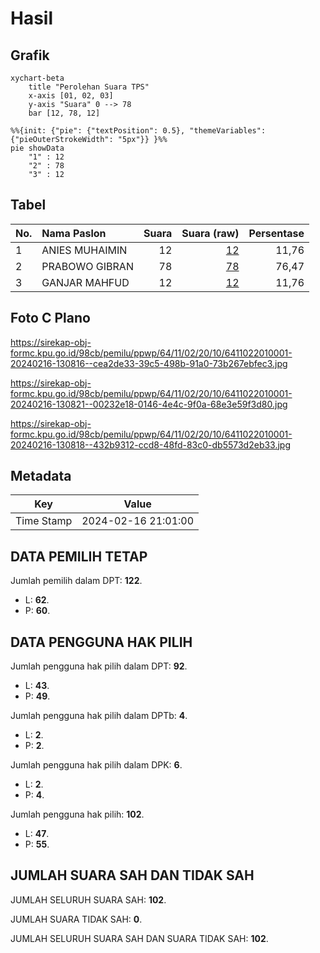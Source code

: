 # Hasil

## Grafik

```mermaid
xychart-beta
    title "Perolehan Suara TPS"
    x-axis [01, 02, 03]
    y-axis "Suara" 0 --> 78
    bar [12, 78, 12]
```

```mermaid
%%{init: {"pie": {"textPosition": 0.5}, "themeVariables": {"pieOuterStrokeWidth": "5px"}} }%%
pie showData
    "1" : 12
    "2" : 78
    "3" : 12
```

## Tabel

| No. | Nama Paslon    | Suara | Suara (raw) | Persentase |
|:--- |:-------------- | -----:| -----------:| ----------:|
| 1   | ANIES MUHAIMIN | 12    | [12][p-1]   | 11,76      |
| 2   | PRABOWO GIBRAN | 78    | [78][p-2]   | 76,47      |
| 3   | GANJAR MAHFUD  | 12    | [12][p-3]   | 11,76      |


[p-1]: https://github.com/gigit-pemilu/pemilu-2024-64-kalimantan-timur/blob/main/pilpres/hitung-suara/sub/64-kalimantan-timur/sub/11-mahakam-ulu/sub/02-long-hubung/sub/2010-sirau/sub/001-tps/sub/paslon-1.txt
[p-2]: https://github.com/gigit-pemilu/pemilu-2024-64-kalimantan-timur/blob/main/pilpres/hitung-suara/sub/64-kalimantan-timur/sub/11-mahakam-ulu/sub/02-long-hubung/sub/2010-sirau/sub/001-tps/sub/paslon-2.txt
[p-3]: https://github.com/gigit-pemilu/pemilu-2024-64-kalimantan-timur/blob/main/pilpres/hitung-suara/sub/64-kalimantan-timur/sub/11-mahakam-ulu/sub/02-long-hubung/sub/2010-sirau/sub/001-tps/sub/paslon-3.txt

## Foto C Plano

https://sirekap-obj-formc.kpu.go.id/98cb/pemilu/ppwp/64/11/02/20/10/6411022010001-20240216-130816--cea2de33-39c5-498b-91a0-73b267ebfec3.jpg

https://sirekap-obj-formc.kpu.go.id/98cb/pemilu/ppwp/64/11/02/20/10/6411022010001-20240216-130821--00232e18-0146-4e4c-9f0a-68e3e59f3d80.jpg

https://sirekap-obj-formc.kpu.go.id/98cb/pemilu/ppwp/64/11/02/20/10/6411022010001-20240216-130818--432b9312-ccd8-48fd-83c0-db5573d2eb33.jpg


## Metadata

| Key        | Value               |
| ---------- | ------------------- |
| Time Stamp | 2024-02-16 21:01:00 |


## DATA PEMILIH TETAP

Jumlah pemilih dalam DPT: **122**.
 * L: **62**.
 * P: **60**.

## DATA PENGGUNA HAK PILIH

Jumlah pengguna hak pilih dalam DPT: **92**.
 * L: **43**.
 * P: **49**.

Jumlah pengguna hak pilih dalam DPTb: **4**.
 * L: **2**.
 * P: **2**.

Jumlah pengguna hak pilih dalam DPK: **6**.
 * L: **2**.
 * P: **4**.

Jumlah pengguna hak pilih: **102**.
 * L: **47**.
 * P: **55**.

## JUMLAH SUARA SAH DAN TIDAK SAH

JUMLAH SELURUH SUARA SAH: **102**.

JUMLAH SUARA TIDAK SAH: **0**.

JUMLAH SELURUH SUARA SAH DAN SUARA TIDAK SAH: **102**.



